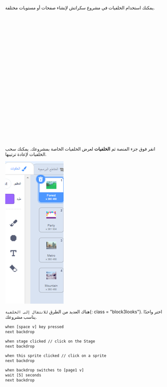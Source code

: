 يمكنك استخدام الخلفيات في مشروع سكراتش لإنشاء صفحات أو مستويات مختلفة.
<div class="scratch-preview" style="margin-left: 15px;">
  <iframe allowtransparency="true" width="485" height="402" src="" frameborder="0"></iframe>
</div>

انقر فوق جزء المنصة ثم **الخلفيات** لعرض الخلفيات الخاصة بمشروعك. يمكنك سحب الخلفيات لإعادة ترتيبها.

![الخلفيات بالترتيب في علامة التبويب "الخلفيات".](images/backdrops-in-order.png)

هناك العديد من الطرق `للانتقال إلى الخلفية`{: class = "block3looks"}. اختر واحدًا يناسب مشروعك.

```blocks3
when [space v] key pressed
next backdrop
```

```blocks3
when stage clicked // click on the Stage
next backdrop
```

```blocks3
when this sprite clicked // click on a sprite
next backdrop
```

```blocks3
when backdrop switches to [page1 v]
wait [5] seconds
next backdrop
```
